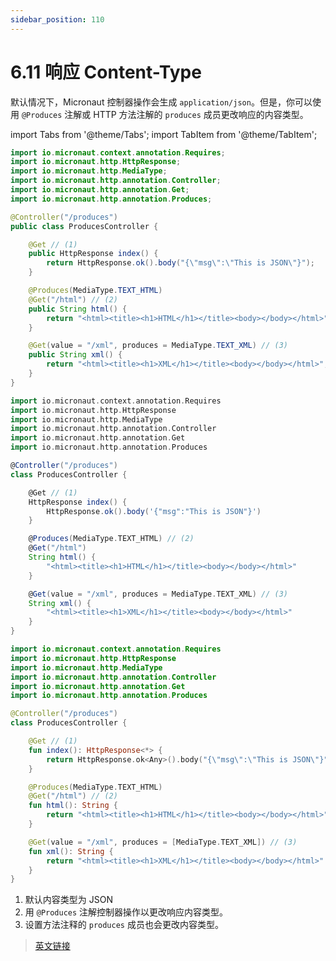 ```yaml
---
sidebar_position: 110
---
```


# 6.11 响应 Content-Type

默认情况下，Micronaut 控制器操作会生成 `application/json`。但是，你可以使用 `@Produces` 注解或 HTTP 方法注解的 `produces` 成员更改响应的内容类型。

import Tabs from '@theme/Tabs';
import TabItem from '@theme/TabItem';

<Tabs>
  <TabItem value="Java" label="Java" default>

```java
import io.micronaut.context.annotation.Requires;
import io.micronaut.http.HttpResponse;
import io.micronaut.http.MediaType;
import io.micronaut.http.annotation.Controller;
import io.micronaut.http.annotation.Get;
import io.micronaut.http.annotation.Produces;

@Controller("/produces")
public class ProducesController {

    @Get // (1)
    public HttpResponse index() {
        return HttpResponse.ok().body("{\"msg\":\"This is JSON\"}");
    }

    @Produces(MediaType.TEXT_HTML)
    @Get("/html") // (2)
    public String html() {
        return "<html><title><h1>HTML</h1></title><body></body></html>";
    }

    @Get(value = "/xml", produces = MediaType.TEXT_XML) // (3)
    public String xml() {
        return "<html><title><h1>XML</h1></title><body></body></html>";
    }
}
```

  </TabItem>
  <TabItem value="Groovy" label="Groovy">

```groovy
import io.micronaut.context.annotation.Requires
import io.micronaut.http.HttpResponse
import io.micronaut.http.MediaType
import io.micronaut.http.annotation.Controller
import io.micronaut.http.annotation.Get
import io.micronaut.http.annotation.Produces

@Controller("/produces")
class ProducesController {

    @Get // (1)
    HttpResponse index() {
        HttpResponse.ok().body('{"msg":"This is JSON"}')
    }

    @Produces(MediaType.TEXT_HTML) // (2)
    @Get("/html")
    String html() {
        "<html><title><h1>HTML</h1></title><body></body></html>"
    }

    @Get(value = "/xml", produces = MediaType.TEXT_XML) // (3)
    String xml() {
        "<html><title><h1>XML</h1></title><body></body></html>"
    }
}
```

  </TabItem>
  <TabItem value="Kotlin" label="Kotlin">

```kt
import io.micronaut.context.annotation.Requires
import io.micronaut.http.HttpResponse
import io.micronaut.http.MediaType
import io.micronaut.http.annotation.Controller
import io.micronaut.http.annotation.Get
import io.micronaut.http.annotation.Produces

@Controller("/produces")
class ProducesController {

    @Get // (1)
    fun index(): HttpResponse<*> {
        return HttpResponse.ok<Any>().body("{\"msg\":\"This is JSON\"}")
    }

    @Produces(MediaType.TEXT_HTML)
    @Get("/html") // (2)
    fun html(): String {
        return "<html><title><h1>HTML</h1></title><body></body></html>"
    }

    @Get(value = "/xml", produces = [MediaType.TEXT_XML]) // (3)
    fun xml(): String {
        return "<html><title><h1>XML</h1></title><body></body></html>"
    }
}
```

  </TabItem>
</Tabs>

1. 默认内容类型为 JSON
2. 用 `@Produces` 注解控制器操作以更改响应内容类型。
3. 设置方法注释的 `produces` 成员也会更改内容类型。

> [英文链接](https://docs.micronaut.io/3.9.4/guide/index.html#producesAnnotation)
